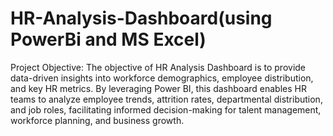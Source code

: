 # HR-Analysis-Dashboard(using PowerBi and MS Excel)
Project Objective:
The objective of  HR Analysis Dashboard is to provide data-driven insights into workforce demographics, employee distribution, and key HR metrics. By leveraging Power BI, this dashboard enables HR teams to analyze employee trends, attrition rates, departmental distribution, and job roles, facilitating informed decision-making for talent management, workforce planning, and business growth.
